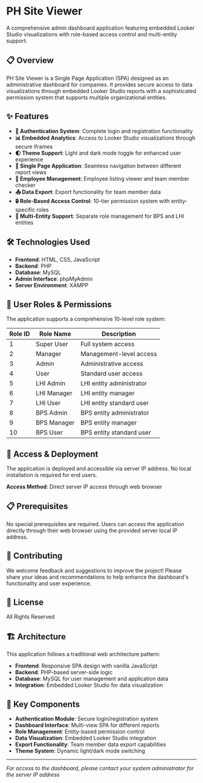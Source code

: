 # PH Site Viewer

A comprehensive admin dashboard application featuring embedded Looker Studio visualizations with role-based access control and multi-entity support.

## 📋 Overview

PH Site Viewer is a Single Page Application (SPA) designed as an administrative dashboard for companies. It provides secure access to data visualizations through embedded Looker Studio reports with a sophisticated permission system that supports multiple organizational entities.

## ✨ Features

- **🔐 Authentication System**: Complete login and registration functionality
- **📊 Embedded Analytics**: Access to Looker Studio visualizations through secure iframes
- **🌓 Theme Support**: Light and dark mode toggle for enhanced user experience
- **📱 Single Page Application**: Seamless navigation between different report views
- **👥 Employee Management**: Employee listing viewer and team member checker
- **📤 Data Export**: Export functionality for team member data
- **🔒 Role-Based Access Control**: 10-tier permission system with entity-specific roles
- **🏢 Multi-Entity Support**: Separate role management for BPS and LHI entities

## 🛠️ Technologies Used

- **Frontend**: HTML, CSS, JavaScript
- **Backend**: PHP
- **Database**: MySQL
- **Admin Interface**: phpMyAdmin
- **Server Environment**: XAMPP

## 🎯 User Roles & Permissions

The application supports a comprehensive 10-level role system:

| Role ID | Role Name | Description |
|---------|-----------|-------------|
| 1 | Super User | Full system access |
| 2 | Manager | Management-level access |
| 3 | Admin | Administrative access |
| 4 | User | Standard user access |
| 5 | LHI Admin | LHI entity administrator |
| 6 | LHI Manager | LHI entity manager |
| 7 | LHI User | LHI entity standard user |
| 8 | BPS Admin | BPS entity administrator |
| 9 | BPS Manager | BPS entity manager |
| 10 | BPS User | BPS entity standard user |

## 🚀 Access & Deployment

The application is deployed and accessible via server IP address. No local installation is required for end users.

**Access Method**: Direct server IP access through web browser

## 📋 Prerequisites

No special prerequisites are required. Users can access the application directly through their web browser using the provided server local IP address.

## 🤝 Contributing

We welcome feedback and suggestions to improve the project! Please share your ideas and recommendations to help enhance the dashboard's functionality and user experience.

## 📄 License

All Rights Reserved

## 🏗️ Architecture

This application follows a traditional web architecture pattern:
- **Frontend**: Responsive SPA design with vanilla JavaScript
- **Backend**: PHP-based server-side logic
- **Database**: MySQL for user management and application data
- **Integration**: Embedded Looker Studio for data visualization

## 🔧 Key Components

- **Authentication Module**: Secure login/registration system
- **Dashboard Interface**: Multi-view SPA for different reports
- **Role Management**: Entity-based permission control
- **Data Visualization**: Embedded Looker Studio integration
- **Export Functionality**: Team member data export capabilities
- **Theme System**: Dynamic light/dark mode switching

---

*For access to the dashboard, please contact your system administrator for the server IP address*
